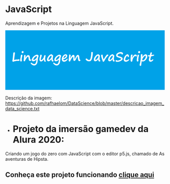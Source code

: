 # JavaScript
 Aprendizagem e Projetos na Linguagem JavaScript.

![](https://github.com/rafhaelom/JavaScript/blob/master/linguagem_javascript.png)

Descrição da imagem: https://github.com/rafhaelom/DataScience/blob/master/descricao_imagem_data_science.txt

* # Projeto da imersão gamedev da Alura 2020:
Criando um jogo do zero com JavaScript com o editor p5.js, chamado de As aventuras de Hipsta.
## Conheça este projeto funcionando [clique aqui](https://editor.p5js.org/rafhaeldeoliveira/full/TMj2wsraa)